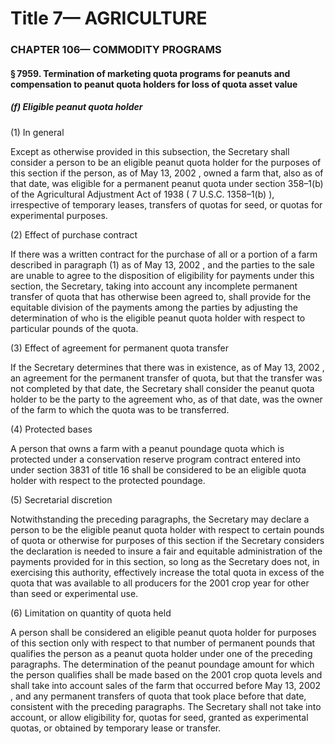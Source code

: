
# Title 7— AGRICULTURE
### CHAPTER 106— COMMODITY PROGRAMS
#### § 7959. Termination of marketing quota programs for peanuts and compensation to peanut quota holders for loss of quota asset value
##### (f) Eligible peanut quota holder

(1) In general

Except as otherwise provided in this subsection, the Secretary shall consider a person to be an eligible peanut quota holder for the purposes of this section if the person, as of May 13, 2002 , owned a farm that, also as of that date, was eligible for a permanent peanut quota under section 358–1(b) of the Agricultural Adjustment Act of 1938 ( 7 U.S.C. 1358–1(b) ), irrespective of temporary leases, transfers of quotas for seed, or quotas for experimental purposes.

(2) Effect of purchase contract

If there was a written contract for the purchase of all or a portion of a farm described in paragraph (1) as of May 13, 2002 , and the parties to the sale are unable to agree to the disposition of eligibility for payments under this section, the Secretary, taking into account any incomplete permanent transfer of quota that has otherwise been agreed to, shall provide for the equitable division of the payments among the parties by adjusting the determination of who is the eligible peanut quota holder with respect to particular pounds of the quota.

(3) Effect of agreement for permanent quota transfer

If the Secretary determines that there was in existence, as of May 13, 2002 , an agreement for the permanent transfer of quota, but that the transfer was not completed by that date, the Secretary shall consider the peanut quota holder to be the party to the agreement who, as of that date, was the owner of the farm to which the quota was to be transferred.

(4) Protected bases

A person that owns a farm with a peanut poundage quota which is protected under a conservation reserve program contract entered into under section 3831 of title 16 shall be considered to be an eligible quota holder with respect to the protected poundage.

(5) Secretarial discretion

Notwithstanding the preceding paragraphs, the Secretary may declare a person to be the eligible peanut quota holder with respect to certain pounds of quota or otherwise for purposes of this section if the Secretary considers the declaration is needed to insure a fair and equitable administration of the payments provided for in this section, so long as the Secretary does not, in exercising this authority, effectively increase the total quota in excess of the quota that was available to all producers for the 2001 crop year for other than seed or experimental use.

(6) Limitation on quantity of quota held

A person shall be considered an eligible peanut quota holder for purposes of this section only with respect to that number of permanent pounds that qualifies the person as a peanut quota holder under one of the preceding paragraphs. The determination of the peanut poundage amount for which the person qualifies shall be made based on the 2001 crop quota levels and shall take into account sales of the farm that occurred before May 13, 2002 , and any permanent transfers of quota that took place before that date, consistent with the preceding paragraphs. The Secretary shall not take into account, or allow eligibility for, quotas for seed, granted as experimental quotas, or obtained by temporary lease or transfer.
